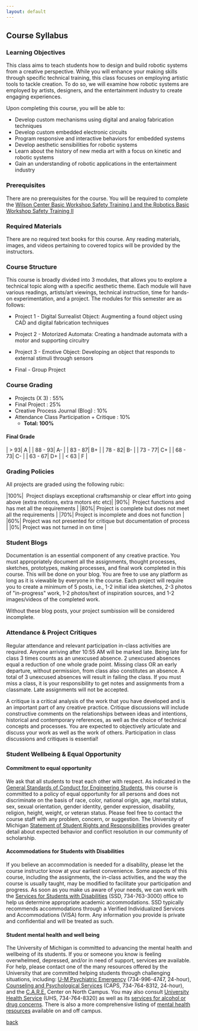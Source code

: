 ```yaml
---
layout: default
---
```


## Course Syllabus
### Learning Objectives

This class aims to teach students how to design and build robotic systems from a creative perspective. While you will enhance your making skills through specific technical training,  this class focuses on employing artistic tools to tackle creation. To do so, we will examine how robotic systems are employed by artists, designers, and the entertainment industry to create engaging experiences. 

Upon completing this course, you will be able to:
- Develop custom mechanisms using digital and analog fabrication techniques
- Develop custom embedded electronic circuits
- Program responsive and interactive behaviors for embedded systems
- Develop aesthetic sensibilities for robotic systems
- Learn about the history of new media art with a focus on kinetic and robotic systems
- Gain an understanding of robotic applications in the entertainment industry
 


### Prerequisites

There are no prerequisites for the course. You will be required to complete the [Wilson Center  Basic Workshop Safety Training I and the Robotics Basic Workshop Safety Training II](https://teamprojects.engin.umich.edu/home/training/)



### Required Materials

There are no required text books for this course. Any reading materials, images, and videos pertaining to covered topics will be provided by the instructors.  

### Course Structure

This course is broadly divided into 3 modules, that allows you to explore a technical topic along with a  specific aesthetic theme. Each module will have various readings, artists/art viewings, technical instruction, time for hands-on experimentation, and a project. The modules for this semester are as follows:

- Project 1 -  Digital Surrealist Object:  Augmenting a found object using CAD and digital fabrication techniques

- Project 2 - Motorized Automata: Creating a handmade automata with a motor and supporting circuitry

- Project 3 - Emotive Object: Developing an object that responds to external stimuli through sensors

- Final - Group Project



### Course Grading
- Projects (X 3) : 55%
- Final Project : 25%
- Creative Process Journal (Blog) :  10%
- Attendance Class Participation + Critique : 10%
    - **Total: 100%**  

#### Final Grade

| > 93| A |
| 88 - 93| A-  |
| 83 - 87| B+ |
| 78 - 82| B- |
| 73 - 77| C+ |
| 68 - 73| C- |
| 63 - 67| D+ |
| < 63 | F |

### Grading Policies

All projects are graded using the following rubic: 

|100%|  Project displays exceptional craftsmanship or clear effort into going above (extra motions, extra motors etc etc)|
|90%|  Project functions and has met all the requirements |
|80%| Project is complete but does not meet all the requirements |
|70%| Project is incomplete and does not function |
|60%| Project was not presented for critique but documentation of process |
|0%| Project was not turned in on time |



### Student Blogs

Documentation is an essential component of any creative practice. You must appropriately document all the assignments, thought processes, sketches, prototypes, making processes, and final work completed in this course. This will be done on your blog. You are free to use any platform as long as it is viewable by everyone in the course. Each project will require you to create a minimum of 5 posts, i.e., 1-2 initial idea sketches, 2-3 photos of "in-progress" work, 1-2 photos/text of inspiration sources, and 1-2 images/videos of the completed work. 

Without these blog posts, your project sumbission will be considered incomplete. 

### Attendance & Project Critiques

Regular attendance and relevant participation in-class activities are required. Anyone arriving after 10:55 AM will be marked late. Being late for class 3 times counts as an unexcused absence. 2 unexcused absences equal a reduction of one whole grade point. Missing class OR an early departure, without permission, from class also constitutes an absence. A total of 3 unexcused absences will result in failing the class. If you must miss a class, it is your responsibility to get notes and assignments from a classmate. Late assignments will not be accepted.

A critique is a critical analysis of the work that you have developed and is an important part of any creative practice. Critique discussions will include constructive comments on the relationships between ideas and intentions, historical and contemporary references, as well as the choice of technical concepts and processes. You are expected to objectively articulate and discuss your work as well as the work of others. Participation in class discussions and critiques is essential!

### Student Wellbeing & Equal Opportunity

#### Commitment to equal opportunity
We ask that all students to treat each other with respect. As indicated in the [General Standards of Conduct for Engineering Students](https://bulletin.engin.umich.edu/rules/), this course is committed to a policy of equal opportunity for all persons and does not discriminate on the basis of race, color, national origin, age, marital status, sex, sexual orientation, gender identity, gender expression, disability, religion, height, weight, or veteran status. Please feel free to contact the course staff with any problem, concern, or suggestion. The University of Michigan [Statement of Student Rights and Responsibilities](https://oscr.umich.edu/statement) provides greater detail about expected behavior and conflict resolution in our community of scholarship.

#### Accommodations for Students with Disabilities
If you believe an accommodation is needed for a disability, please let the course instructor know at your earliest convenience. Some aspects of this course, including the assignments, the in-class activities, and the way the course is usually taught, may be modified to facilitate your participation and progress. As soon as you make us aware of your needs, we can work with the [Services for Students with Disabilities](http://ssd.umich.edu/) (SSD, 734-763-3000) office to help us determine appropriate academic accommodations. SSD typically recommends accommodations through a Verified Individualized Services and Accommodations (VISA) form. Any information you provide is private and confidential and will be treated as such. 

#### Student mental health and well being
The University of Michigan is committed to advancing the mental health and wellbeing of its students. If you or someone you know is feeling overwhelmed, depressed, and/or in need of support, services are available. For help, please contact one of the many resources offered by the University that are committed helping students through challenging situations, including: [U-M Psychiatric Emergency](https://medicine.umich.edu/dept/psychiatry/patient-care/psychiatric-emergency-service) (734-996-4747, 24-hour), [Counseling and Psychological Services](https://caps.umich.edu/) (CAPS, 734-764-8312, 24-hour), and the [C.A.R.E.](https://care.engin.umich.edu/) Center on North Campus. You may also consult [University Health Service](https://www.uhs.umich.edu/mentalhealthsvcs) (UHS, 734-764-8320) as well as its [services for alcohol or drug concerns](https://www.uhs.umich.edu/aodresources). There is also a more comprehensive listing of [mental health resources](https://caps.umich.edu/resources) available on and off campus.



[back](./)
